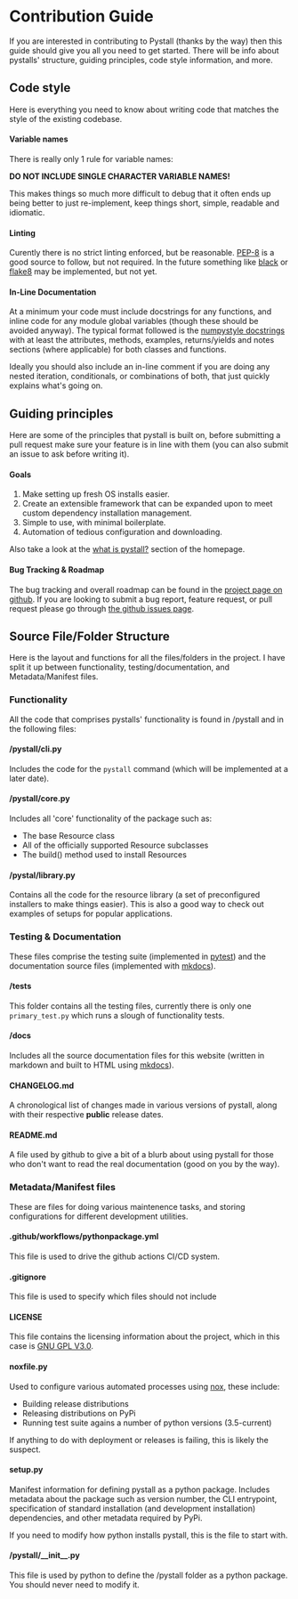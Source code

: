 # Contribution Guide

If you are interested in contributing to Pystall (thanks by the way) then this guide should give you all you need to get started. There will be info about pystalls' structure, guiding principles, code style information, and more.



## Code style

Here is everything you need to know about writing code that matches the style of the existing codebase.



#### Variable names

There is really only 1 rule for variable names:



**DO NOT INCLUDE SINGLE CHARACTER VARIABLE NAMES!**



This makes things so much more difficult to debug that it often ends up being better to just re-implement, keep things short, simple, readable and idiomatic. 



#### Linting

Curently there is no strict linting enforced, but be reasonable. [PEP-8](https://www.python.org/dev/peps/pep-0008/) is a good source to follow, but not required. In the future something like [black](https://black.readthedocs.io/en/stable/) or [flake8](http://flake8.pycqa.org/en/latest/) may be implemented, but not yet.



#### In-Line Documentation

At a minimum your code must include docstrings for any functions, and inline code for any module global variables (though these should be avoided anyway). The typical format followed is the [numpystyle docstrings](https://numpydoc.readthedocs.io/en/latest/format.html#class-docstring) with at least the attributes, methods, examples, returns/yields and notes sections (where applicable) for both classes and functions.



Ideally you should also include an in-line comment if you are doing any nested iteration, conditionals, or combinations of both, that just quickly explains what's going on.



## Guiding principles

Here are some of the principles that pystall is built on, before submitting a pull request make sure your feature is in line with them (you can also submit an issue to ask before writing it).



#### Goals

1. Make setting up fresh OS installs easier.
2. Create an extensible framework that can be expanded upon to meet custom dependency installation management.
3. Simple to use, with minimal boilerplate.
4. Automation of tedious configuration and downloading.



Also take a look at the [what is pystall?](/#what-is-pystall?) section of the homepage.



#### Bug Tracking & Roadmap

The bug tracking and overall roadmap can be found in the [project page on github](https://github.com/Descent098/pystall/projects/1). If you are looking to submit a bug report, feature request, or pull request please go through [the github issues page](https://github.com/Descent098/pystall/issues).



## Source File/Folder Structure

Here is the layout and functions for all the files/folders in the project. I have split it up between functionality, testing/documentation, and Metadata/Manifest files.



### Functionality

All the code that comprises pystalls' functionality is found in /pystall and in the following files:



#### /pystall/cli.py

Includes the code for the ```pystall``` command (which will be implemented at a later date).



#### /pystall/core.py

Includes all 'core' functionality of the package such as:

- The base Resource class
- All of the officially supported Resource subclasses
- The build() method used to install Resources



#### /pystal/library.py

Contains all the code for the resource library (a set of preconfigured installers to make things easier). This is also a good way to check out examples of setups for popular applications.



### Testing & Documentation

These files comprise the testing suite (implemented in [pytest](https://docs.pytest.org/en/latest/)) and the documentation source files (implemented with [mkdocs](https://www.mkdocs.org/)).



#### /tests

This folder contains all the testing files, currently there is only one ```primary_test.py``` which runs a slough of functionality tests.



#### /docs

Includes all the source documentation files for this website (written in markdown and built to HTML using [mkdocs](https://www.mkdocs.org/)).



#### CHANGELOG.md

A chronological list of changes made in various versions of pystall, along with their respective **public** release dates.



#### README.md

A file used by github to give a bit of a blurb about using pystall for those who don't want to read the real documentation (good on you by the way).



### Metadata/Manifest files

These are files for doing various maintenence tasks, and storing configurations for different development utilities.



#### .github/workflows/pythonpackage.yml

This file is used to drive the github actions CI/CD system.



#### .gitignore

This file is used to specify which files should not include



#### LICENSE

This file contains the licensing information about the project, which in this case is [GNU GPL V3.0](https://choosealicense.com/licenses/gpl-3.0/).



#### noxfile.py

Used to configure various automated processes using [nox](https://nox.readthedocs.io/en/stable/), these include:

- Building release distributions
- Releasing distributions on PyPi
- Running test suite agains a number of python versions (3.5-current)



If anything to do with deployment or releases is failing, this is likely the suspect.



#### setup.py

Manifest information for defining pystall as a python package. Includes metadata about the package such as version number, the CLI entrypoint, specification of standard installation (and development installation) dependencies, and other metadata required by PyPi.



If you need to modify how python installs pystall, this is the file to start with.



#### /pystall/\_\_init\_\_.py

This file is used by python to define the /pystall folder as a python package. You should never need to modify it.